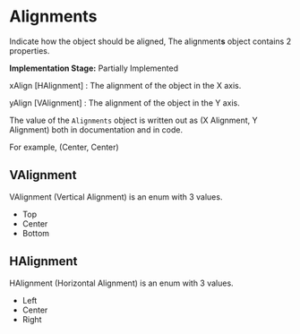 # Alignments
Indicate how the object should be aligned, 
The alignment**s** object contains 2 properties.

**Implementation Stage:** Partially Implemented

xAlign [HAlignment]
: The alignment of the object in the X axis.

yAlign [VAlignment]
: The alignment of the object in the Y axis.

The value of the `Alignments` object is written out as 
(X Alignment, Y Alignment) both in documentation and in code.

For example, (Center, Center)

## VAlignment
VAlignment (Vertical Alignment) is an enum with 3 values.

- Top
- Center
- Bottom

## HAlignment
HAlignment (Horizontal Alignment) is an enum with 3 values.

- Left
- Center
- Right
